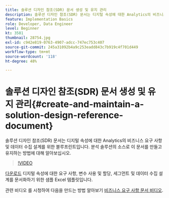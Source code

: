 ```yaml
---
title: 솔루션 디자인 참조(SDR) 문서 생성 및 유지 관리
description: 솔루션 디자인 참조(SDR) 문서는 디지털 속성에 대한 Analytics의 비즈니스 요구 사항, 변수 할당, 세그먼트 정의 및 데이터 수집 설계를 위한 블루프린트입니다.
feature: Implementation Basics
role: Developer, Data Engineer
level: Beginner
kt: 3581
thumbnail: 28754.jpg
exl-id: c942e819-0763-4907-adcc-747ec753c407
source-git-commit: 245a31092b4a9c253eadd843c7b919c4f701d449
workflow-type: tm+mt
source-wordcount: '118'
ht-degree: 48%

---
```


# 솔루션 디자인 참조(SDR) 문서 생성 및 유지 관리{#create-and-maintain-a-solution-design-reference-document}

솔루션 디자인 참조(SDR) 문서는 디지털 속성에 대한 Analytics의 비즈니스 요구 사항 및 데이터 수집 설계를 위한 블루프린트입니다. 분석 솔루션의 소스로 이 문서를 만들고 유지하는 방법에 대해 알아보십시오.

>[!VIDEO](https://video.tv.adobe.com/v/28754/?quality=12&learn=on)

[다운로드](assets/aa_en_BRD_SDR_template.xlsx) 디지털 속성에 대한 요구 사항, 변수 사용 및 할당, 세그먼트 및 데이터 수집 설계를 문서화하기 위한 샘플 Excel 템플릿입니다.

관련 비디오 를 시청하여 다음을 만드는 방법 알아보기 [비즈니스 요구 사항 문서 비디오](creating-a-business-requirements-document.md).
